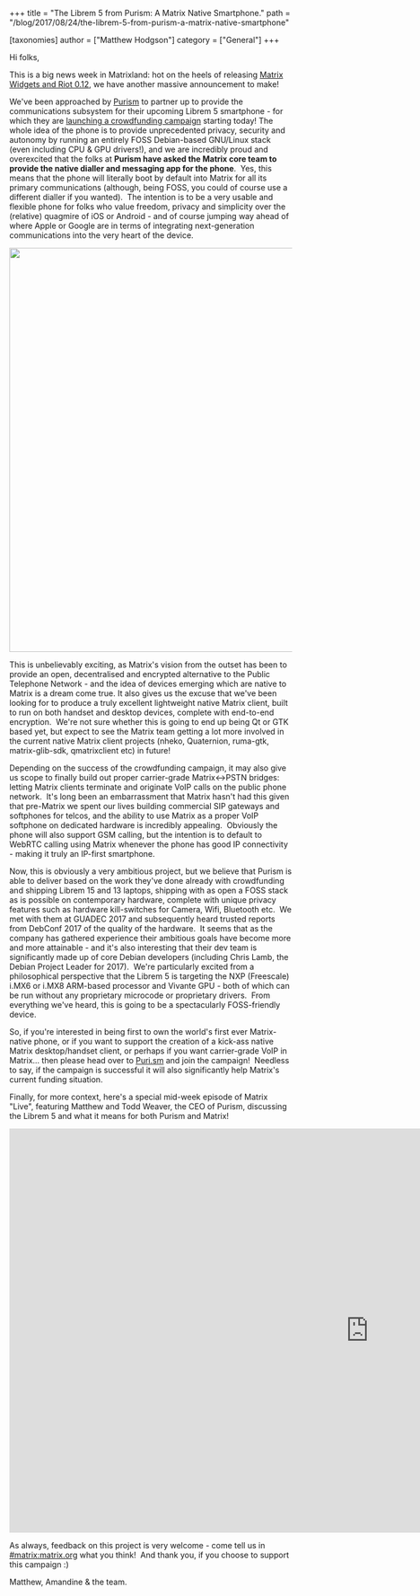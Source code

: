 +++
title = "The Librem 5 from Purism: A Matrix Native Smartphone."
path = "/blog/2017/08/24/the-librem-5-from-purism-a-matrix-native-smartphone"

[taxonomies]
author = ["Matthew Hodgson"]
category = ["General"]
+++

Hi folks,

This is a big news week in Matrixland: hot on the heels of releasing <a href="/blog/2017/08/23/introducing-matrix-widgets/">Matrix Widgets and Riot 0.12</a>, we have another massive announcement to make!

We've been approached by <a href="https://puri.sm">Purism</a> to partner up to provide the communications subsystem for their upcoming Librem 5 smartphone - for which they are <a href="https://puri.sm/shop/librem-5/">launching a crowdfunding campaign</a> starting today! The whole idea of the phone is to provide unprecedented privacy, security and autonomy by running an entirely FOSS Debian-based GNU/Linux stack (even including CPU &amp; GPU drivers!), and we are incredibly proud and overexcited that the folks at <strong>Purism have asked the Matrix core team to provide the native dialler and messaging app for the phone</strong>.  Yes, this means that the phone will literally boot by default into Matrix for all its primary communications (although, being FOSS, you could of course use a different dialler if you wanted).  The intention is to be a very usable and flexible phone for folks who value freedom, privacy and simplicity over the (relative) quagmire of iOS or Android - and of course jumping way ahead of where Apple or Google are in terms of integrating next-generation communications into the very heart of the device.

<a href="https://puri.sm/shop/librem-5/"><img class="aligncenter size-full wp-image-2756" src="/blog/wp-content/uploads/2017/08/purism5.png" alt="" width="1100" height="720" /></a>

This is unbelievably exciting, as Matrix's vision from the outset has been to provide an open, decentralised and encrypted alternative to the Public Telephone Network - and the idea of devices emerging which are native to Matrix is a dream come true. It also gives us the excuse that we've been looking for to produce a truly excellent lightweight native Matrix client, built to run on both handset and desktop devices, complete with end-to-end encryption.  We're not sure whether this is going to end up being Qt or GTK based yet, but expect to see the Matrix team getting a lot more involved in the current native Matrix client projects (nheko, Quaternion, ruma-gtk, matrix-glib-sdk, qmatrixclient etc) in future!

Depending on the success of the crowdfunding campaign, it may also give us scope to finally build out proper carrier-grade Matrix&lt;-&gt;PSTN bridges: letting Matrix clients terminate and originate VoIP calls on the public phone network.  It's long been an embarrassment that Matrix hasn't had this given that pre-Matrix we spent our lives building commercial SIP gateways and softphones for telcos, and the ability to use Matrix as a proper VoIP softphone on dedicated hardware is incredibly appealing.  Obviously the phone will also support GSM calling, but the intention is to default to WebRTC calling using Matrix whenever the phone has good IP connectivity - making it truly an IP-first smartphone.

Now, this is obviously a very ambitious project, but we believe that Purism is able to deliver based on the work they've done already with crowdfunding and shipping Librem 15 and 13 laptops, shipping with as open a FOSS stack as is possible on contemporary hardware, complete with unique privacy features such as hardware kill-switches for Camera, Wifi, Bluetooth etc.  We met with them at GUADEC 2017 and subsequently heard trusted reports from DebConf 2017 of the quality of the hardware.  It seems that as the company has gathered experience their ambitious goals have become more and more attainable - and it's also interesting that their dev team is significantly made up of core Debian developers (including Chris Lamb, the Debian Project Leader for 2017).  We're particularly excited from a philosophical perspective that the Librem 5 is targeting the NXP (Freescale) i.MX6 or i.MX8 ARM-based processor and Vivante GPU - both of which can be run without any proprietary microcode or proprietary drivers.  From everything we've heard, this is going to be a spectacularly FOSS-friendly device.

So, if you're interested in being first to own the world's first ever Matrix-native phone, or if you want to support the creation of a kick-ass native Matrix desktop/handset client, or perhaps if you want carrier-grade VoIP in Matrix... then please head over to <a href="https://puri.sm">Puri.sm</a> and join the campaign!  Needless to say, if the campaign is successful it will also significantly help Matrix's current funding situation.

Finally, for more context, here's a special mid-week episode of Matrix "Live", featuring Matthew and Todd Weaver, the CEO of Purism, discussing the Librem 5 and what it means for both Purism and Matrix!

<iframe src="https://www.youtube.com/embed/hwFjWDAyG38" width="1280" height="720" frameBorder="0" allowFullScreen="allowfullscreen"></iframe>

As always, feedback on this project is very welcome - come tell us in <a href="https://matrix.to/#/#matrix:matrix.org">#matrix:matrix.org</a> what you think!  And thank you, if you choose to support this campaign :)

Matthew, Amandine &amp; the team.
